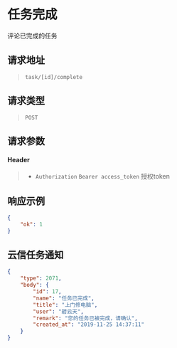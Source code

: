 # 任务完成

评论已完成的任务

## 请求地址

> `task/[id]/complete`

## 请求类型

> `POST`

## 请求参数

#### Header

> - `Authorization` `Bearer access_token` 授权token

## 响应示例

```json
{
    "ok": 1
}
```

## 云信任务通知

```json
{
    "type": 2071,
    "body": {
        "id": 17,
        "name": "任务已完成",
        "title": "上门修电脑",
        "user": "碧云天",
        "remark": "您的任务已被完成，请确认",
        "created_at": "2019-11-25 14:37:11"
    }
}
```
